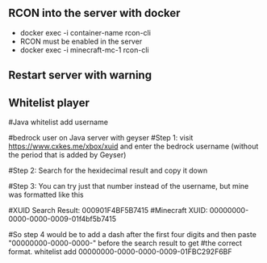 ## RCON into the server with docker
-  docker exec -i container-name rcon-cli
-  RCON must be enabled in the server
-  docker exec -i minecraft-mc-1 rcon-cli

## Restart server with warning


## Whitelist player
#Java
whitelist add username

#bedrock user on Java server with geyser
#Step 1: visit https://www.cxkes.me/xbox/xuid and enter the bedrock username (without the period that is added by Geyser)

#Step 2: Search for the hexidecimal result and copy it down

#Step 3: You can try just that number instead of the username, but mine was formatted like this

#XUID Search Result: 000901F4BF5B7415
#Minecraft XUID: 00000000-0000-0000-0009-01f4bf5b7415

#So step 4 would be to add a dash after the first four digits and then paste "00000000-0000-0000-" before the search result to get #the correct format.
whitelist add 00000000-0000-0000-0009-01FBC292F6BF
